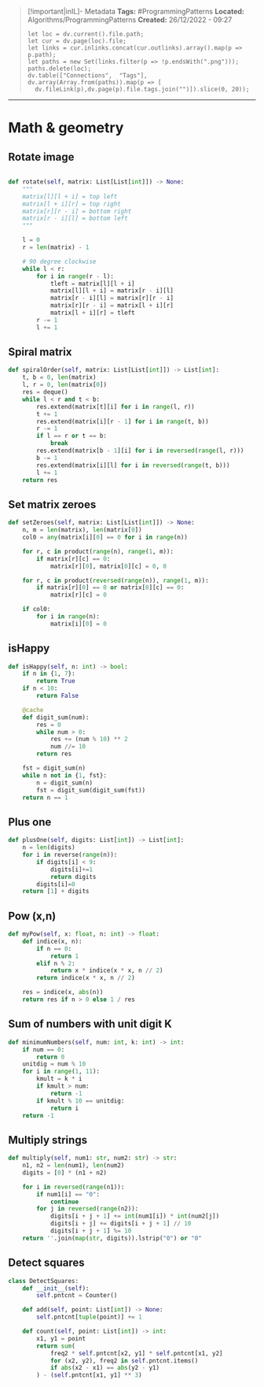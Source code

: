 
> [!important|inIL]- Metadata
> **Tags:** #ProgrammingPatterns 
> **Located:** Algorithms/ProgrammingPatterns
> **Created:** 26/12/2022 - 09:27
> ```dataviewjs
>let loc = dv.current().file.path;
>let cur = dv.page(loc).file;
>let links = cur.inlinks.concat(cur.outlinks).array().map(p => p.path);
>let paths = new Set(links.filter(p => !p.endsWith(".png")));
>paths.delete(loc);
>dv.table(["Connections",  "Tags"], dv.array(Array.from(paths)).map(p => [
>   dv.fileLink(p),dv.page(p).file.tags.join("")]).slice(0, 20));
> ```

___
# Math & geometry
## Rotate image 
```python

def rotate(self, matrix: List[List[int]]) -> None:
    """
    matrix[l][l + i] = top left
    matrix[l + i][r] = top right
    matrix[r][r - i] = bottom right
    matrix[r - i][l] = bottom left
    """

    l = 0
    r = len(matrix) - 1

    # 90 degree clockwise
    while l < r:
        for i in range(r - l):
            tleft = matrix[l][l + i]
            matrix[l][l + i] = matrix[r - i][l]
            matrix[r - i][l] = matrix[r][r - i]
            matrix[r][r - i] = matrix[l + i][r]
            matrix[l + i][r] = tleft
        r -= 1
        l += 1
```

## Spiral matrix 
```python
def spiralOrder(self, matrix: List[List[int]]) -> List[int]:
    t, b = 0, len(matrix)
    l, r = 0, len(matrix[0])
    res = deque()
    while l < r and t < b:
        res.extend(matrix[t][i] for i in range(l, r))
        t += 1
        res.extend(matrix[i][r - 1] for i in range(t, b))
        r -= 1
        if l == r or t == b:
            break
        res.extend(matrix[b - 1][i] for i in reversed(range(l, r)))
        b -= 1
        res.extend(matrix[i][l] for i in reversed(range(t, b)))
        l += 1
    return res
```

## Set matrix zeroes
```python
def setZeroes(self, matrix: List[List[int]]) -> None:
    n, m = len(matrix), len(matrix[0])
    col0 = any(matrix[i][0] == 0 for i in range(n))

    for r, c in product(range(n), range(1, m)):
        if matrix[r][c] == 0:
            matrix[r][0], matrix[0][c] = 0, 0

    for r, c in product(reversed(range(n)), range(1, m)):
        if matrix[r][0] == 0 or matrix[0][c] == 0:
            matrix[r][c] = 0

    if col0:
        for i in range(n):
            matrix[i][0] = 0
```


## isHappy 
```python
def isHappy(self, n: int) -> bool:
    if n in {1, 7}:
        return True
    if n < 10:
        return False

    @cache
    def digit_sum(num):
        res = 0
        while num > 0:
            res += (num % 10) ** 2
            num //= 10
        return res

    fst = digit_sum(n)
    while n not in {1, fst}:
        n = digit_sum(n)
        fst = digit_sum(digit_sum(fst))
    return n == 1
```

## Plus one 
```python
def plusOne(self, digits: List[int]) -> List[int]:
    n = len(digits)
    for i in reverse(range(n)):
        if digits[i] < 9:
            digits[i]+=1
            return digits
        digits[i]=0
    return [1] + digits
```

## Pow (x,n)
```python
def myPow(self, x: float, n: int) -> float:
    def indice(x, n):
        if n == 0:
            return 1
        elif n % 2:
            return x * indice(x * x, n // 2)
        return indice(x * x, n // 2)

    res = indice(x, abs(n))
    return res if n > 0 else 1 / res
```

## Sum of numbers with unit digit K
```python
def minimumNumbers(self, num: int, k: int) -> int:
    if num == 0:
        return 0
    unitdig = num % 10
    for i in range(1, 11):
        kmult = k * i
        if kmult > num:
            return -1
        if kmult % 10 == unitdig:
            return i
    return -1

```

## Multiply strings 
```python
def multiply(self, num1: str, num2: str) -> str:
    n1, n2 = len(num1), len(num2)
    digits = [0] * (n1 + n2)

    for i in reversed(range(n1)):
        if num1[i] == "0":
            continue
        for j in reversed(range(n2)):
            digits[i + j + 1] += int(num1[i]) * int(num2[j])
            digits[i + j] += digits[i + j + 1] // 10
            digits[i + j + 1] %= 10
    return ''.join(map(str, digits)).lstrip("0") or "0"
```

## Detect squares 
```python
class DetectSquares:
    def __init__(self):
        self.pntcnt = Counter()

    def add(self, point: List[int]) -> None:
        self.pntcnt[tuple(point)] += 1

    def count(self, point: List[int]) -> int:
        x1, y1 = point
        return sum(
            freq2 * self.pntcnt[x2, y1] * self.pntcnt[x1, y2]
            for (x2, y2), freq2 in self.pntcnt.items()
            if abs(x2 - x1) == abs(y2 - y1)
        ) - (self.pntcnt[x1, y1] ** 3)
```